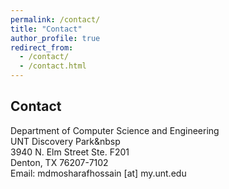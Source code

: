 ```yaml
---
permalink: /contact/
title: "Contact"
author_profile: true
redirect_from: 
  - /contact/
  - /contact.html
---
```


## Contact
Department of Computer Science and Engineering  
UNT Discovery Park&nbsp  
3940 N. Elm Street Ste. F201  
Denton, TX 76207-7102  
Email: mdmosharafhossain [at] my.unt.edu  


